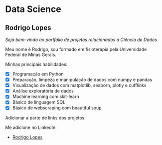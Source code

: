# Data Science

## Rodrigo Lopes

_Seja bem-vindo ao portfólio de projetos relacionados a Ciência de Dados_

Meu nome é Rodrigo, sou formado em fisioterapia pela Universidade Federal de Minas Gerais.

Minhas principais habilidades:

- [x] Programação em Python
- [x] Preparação, limpeza e manipulação de dados com numpy e pandas
- [x] Visualização de dados com matplotlib, seaborn, plotly e cufflinks
- [x] Análise exploratória de dados
- [x] Machine learning com skit-learn
- [x] Básico de linguagem SQL
- [x] Básico de webscraping com beautiful soup

Adicionar a parte de links dos projetos:

Me adicione no LinkedIn:
- [Rodrigo Lopes](www.linkedin.com/in/rodrigo-lopes-0aa31685)
